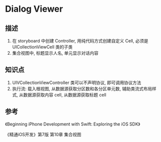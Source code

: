 # Dialog Viewer

## 描述

1. 在 storyboard 中创建 Controller, 用纯代码方式创建自定义 Cell, 必须是 UICollectionViewCell 类的子类
2. 集合视图中, 标题显示人名, 单元显示对话内容

## 知识点

1. UIVCollectionViewController 类可以不声明协议, 即可调用协议方法
2. 执行流: 载入根视图, 从数据源获取分区数和各分区单元数, 辅助类流式布局样式, 从数据源获取内容 cell, 从数据源获取标题 cell

## 参考

《Beginning iPhone Development with Swift: Exploring the iOS SDK》

《精通iOS开发》第7版 第10章 集合视图
